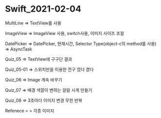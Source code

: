 # Swift_2021-02-04

MultiLine => TextView를 사용

ImageView => ImageView 사용, switch사용, 이미지 사이즈 조절

DatePicker => DatePicker, 현재시간, Selector Type(object-c의 method를 사용) => AsyncTask

Quiz_05  => TextView에 구구단 결과

Quiz_05-01 => 스위치만을 이용한 전구 껐다 켰다

Quiz_06 => Image 계속 바꾸기

Quiz_07 => 배경 색깔이 변하는 알람 시계 만들기

Quiz_08 => 3초마다 이미지 변경 무한 반복

Refenece = > 각종 이미지
